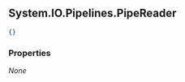 
<h2 id="tocS_System.IO.Pipelines.PipeReader">System.IO.Pipelines.PipeReader</h2>

<a id="schemasystem.io.pipelines.pipereader"></a>
<a id="schema_System.IO.Pipelines.PipeReader"></a>
<a id="tocSsystem.io.pipelines.pipereader"></a>
<a id="tocssystem.io.pipelines.pipereader"></a>

```json
{}

```

### Properties

*None*


